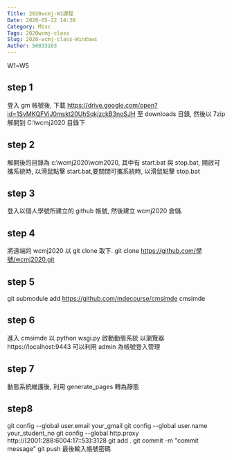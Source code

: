 ```yaml
---
Title: 2020wcmj-W1課程
Date: 2020-05-22 14:30
Category: Misc
Tags: 2020wcmj-class
Slug: 2020-wcmj-class-Windows
Author: 50833103
---
```

W1~W5
<!-- PELICAN_END_SUMMARY -->

step 1
---

登入 gm 帳號後, 下載 https://drive.google.com/open?id=1SvMKQFViJ0mskt20UhSqkjzckB3noSJH 至 downloads 目錄, 然後以 7zip 解開到 C:\wcmj2020 目錄下

step 2
---
解開後的目錄為 c:\wcmj2020\wcm2020, 其中有 start.bat 與 stop.bat, 開啟可攜系統時, 以滑鼠點擊 start.bat,要關閉可攜系統時, 以滑鼠點擊 stop.bat

step 3
---
登入以個人學號所建立的 github 帳號, 然後建立 wcmj2020 倉儲.

step 4
---
將遠端的 wcmj2020 以 git clone 取下.
git clone https://github.com/學號/wcmj2020.git

step 5
---
git submodule add https://github.com/mdecourse/cmsimde cmsimde

step 6
---
進入 cmsimde 以 python wsgi.py 啟動動態系統
以瀏覽器 https://localhost:9443 可以利用 admin 為帳號登入管理

step 7
---
動態系統維護後, 利用 generate_pages 轉為靜態

step8
---
git config --global user.email your_gmail
git config --global user.name your_student_no
git config --global http.proxy http://[2001:288:6004:17::53]:3128
git add .
git commit -m "commit message"
git push
最後輸入帳號密碼
